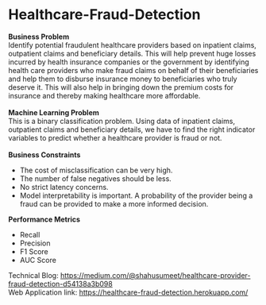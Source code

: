 # Healthcare-Fraud-Detection
<b> Business Problem </b> <br>
Identify potential fraudulent healthcare providers based on inpatient claims, outpatient claims and beneficiary details. This will help prevent huge losses incurred by health insurance companies or the government by identifying health care providers who make fraud claims on behalf of their beneficiaries and help them to disburse insurance money to beneficiaries who truly deserve it. This will also help in bringing down the premium costs for insurance and thereby making healthcare more affordable.
<br><br>
<b> Machine Learning Problem </b><br>
This is a binary classification problem. Using data of inpatient claims, outpatient claims and beneficiary details, we have to find the right indicator variables to predict whether a healthcare provider is fraud or not.
<br><br>
<b> Business Constraints </b>
<ul>
  <li>The cost of misclassification can be very high.</li>
  <li>The number of false negatives should be less.</li>
  <li>No strict latency concerns.</li>
<li>Model interpretability is important. A probability of the provider being a fraud can be provided to make a more informed decision.</li>
</ul>

<b> Performance Metrics </b>
<ul>
  <li> Recall </li>
  <li> Precision </li>
  <li> F1 Score </li>
  <li> AUC Score </li>
</ul>

Technical Blog: https://medium.com/@shahusumeet/healthcare-provider-fraud-detection-d54138a3b098
<br>
Web Application link: https://healthcare-fraud-detection.herokuapp.com/
